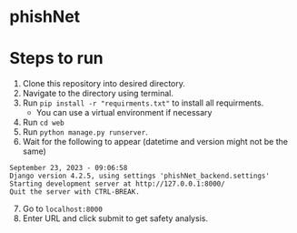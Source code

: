 # phishNet

# Steps to run
1. Clone this repository into desired directory.
2. Navigate to the directory using terminal.
3. Run `pip install -r "requirments.txt"` to install all requirments.
    - You can use a virtual environment if necessary
4. Run `cd web`
5. Run `python manage.py runserver`.
6. Wait for the following to appear (datetime and version might not be the same)
```
September 23, 2023 - 09:06:58
Django version 4.2.5, using settings 'phishNet_backend.settings'
Starting development server at http://127.0.0.1:8000/
Quit the server with CTRL-BREAK.
```
7. Go to `localhost:8000`
8. Enter URL and click submit to get safety analysis.